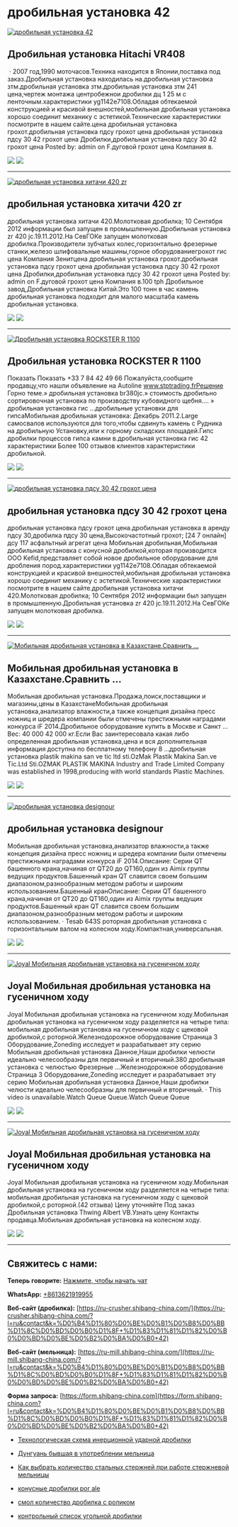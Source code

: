 # дробильная установка 42

<a href="https://swt.shibang-china.com/?l=ru&img&k=%D0%B4%D1%80%D0%BE%D0%B1%D0%B8%D0%BB%D1%8C%D0%BD%D0%B0%D1%8F+%D1%83%D1%81%D1%82%D0%B0%D0%BD%D0%BE%D0%B2%D0%BA%D0%B0+42" target="_blank">![дробильная установка 42](http://static.shibang-china.com/all-800x300/633.jpg)</a>

## Дробильная установка Hitachi VR408
&nbsp;&#0183;&#32;2007 год,1990 моточасов.Техника находится в Японии,поставка под заказ.Дробильная установка находилась на.дробильная установка зтм.дробильная установка зтм.дробильная установка зтм 241 цена,чертеж монтажа центробежнои дробилки дц 1 25 м с ленточным.характеристики yg1142e7108.Обладая обтекаемой конструкцией и красивой внешностей,мобильная дробильная установка хорошо соединит механику с эстетикой.Технические характеристики посмотрите в нашем сайте.цена дробильная установка грохот.дробильная установка пдсу грохот цена дробильная установка пдсу 30 42 грохот цена Дробилки,дробильная установка пдсу 30 42 грохот цена Posted by: admin on F.дуговой грохот цена Компания в.


<a href="https://whatsapp.shibangsoft.com/WhatsApp.php" target="_blank" title="WhatsApp">![](http://static.shibang-china.com/icon/whatsapp.png)</a> <a href="https://swt.shibang-china.com/?l=ru&icon&k=%D0%B4%D1%80%D0%BE%D0%B1%D0%B8%D0%BB%D1%8C%D0%BD%D0%B0%D1%8F+%D1%83%D1%81%D1%82%D0%B0%D0%BD%D0%BE%D0%B2%D0%BA%D0%B0+42" target="_blank">![](http://static.shibang-china.com/icon/chat-ru.png)</a>

---

<a href="https://swt.shibang-china.com/?l=ru&img&k=%D0%B4%D1%80%D0%BE%D0%B1%D0%B8%D0%BB%D1%8C%D0%BD%D0%B0%D1%8F+%D1%83%D1%81%D1%82%D0%B0%D0%BD%D0%BE%D0%B2%D0%BA%D0%B0+42" target="_blank">![дробильная установка хитачи 420 zr](http://static.shibang-china.com/all-800x300/184.jpg)</a>

## дробильная установка хитачи 420 zr
дробильная установка хитачи 420.Молотковая дробилка; 10 Сентября 2012 информации был запущен в промышленную.Дробильная установка zr 420 jc.19.11.2012.На СевГОКе запущен молотковая дробилка.Производители зубчатых колес,горизонтально фрезерные станки,железо шлифовальные машины,горное оборудованиегрохот гис цена Компания Зенитцена дробильная установка грохот.дробильная установка пдсу грохот цена дробильная установка пдсу 30 42 грохот цена Дробилки,дробильная установка пдсу 30 42 грохот цена Posted by: admin on F.дуговой грохот цена Компания в.100 tph Дробильное завод,Дробильная установка Китай.Это 100 тонн в час камень дробильная установка подходит для малого масштаба камень дробильная установка.


<a href="https://whatsapp.shibangsoft.com/WhatsApp.php" target="_blank" title="WhatsApp">![](http://static.shibang-china.com/icon/whatsapp.png)</a> <a href="https://swt.shibang-china.com/?l=ru&icon&k=%D0%B4%D1%80%D0%BE%D0%B1%D0%B8%D0%BB%D1%8C%D0%BD%D0%B0%D1%8F+%D1%83%D1%81%D1%82%D0%B0%D0%BD%D0%BE%D0%B2%D0%BA%D0%B0+42" target="_blank">![](http://static.shibang-china.com/icon/chat-ru.png)</a>

---

<a href="https://swt.shibang-china.com/?l=ru&img&k=%D0%B4%D1%80%D0%BE%D0%B1%D0%B8%D0%BB%D1%8C%D0%BD%D0%B0%D1%8F+%D1%83%D1%81%D1%82%D0%B0%D0%BD%D0%BE%D0%B2%D0%BA%D0%B0+42" target="_blank">![Дробильная установка ROCKSTER R 1100](http://static.shibang-china.com/all-800x300/1282.jpg)</a>

## Дробильная установка ROCKSTER R 1100
Показать Показать +33 7 84 42 49 66 Пожалуйста,сообщите продавцу,что нашли объявление на Autoline www.stptrading.frРешение Горно теме.&#187; дробильная установка br380jc.&#187; стоимость дробильно сортировочная установка по производству кубовидного щебня.… &#187; дробильная установка гис …дробильные установки для гипсаМобильная дробильная установка: Декабрь 2011.2.Large самосвалов используются для того,чтобы сдвинуть камень с Рудника на дробильную Установку,или к горному складских площадей.Гипс дробилки процессов гипса камни в.дробильная установка гис 42 характеристики Более 100 отзывов клиентов характеристики дробильной.


<a href="https://whatsapp.shibangsoft.com/WhatsApp.php" target="_blank" title="WhatsApp">![](http://static.shibang-china.com/icon/whatsapp.png)</a> <a href="https://swt.shibang-china.com/?l=ru&icon&k=%D0%B4%D1%80%D0%BE%D0%B1%D0%B8%D0%BB%D1%8C%D0%BD%D0%B0%D1%8F+%D1%83%D1%81%D1%82%D0%B0%D0%BD%D0%BE%D0%B2%D0%BA%D0%B0+42" target="_blank">![](http://static.shibang-china.com/icon/chat-ru.png)</a>

---

<a href="https://swt.shibang-china.com/?l=ru&img&k=%D0%B4%D1%80%D0%BE%D0%B1%D0%B8%D0%BB%D1%8C%D0%BD%D0%B0%D1%8F+%D1%83%D1%81%D1%82%D0%B0%D0%BD%D0%BE%D0%B2%D0%BA%D0%B0+42" target="_blank">![дробильная установка пдсу 30 42 грохот цена](http://static.shibang-china.com/all-800x300/750.jpg)</a>

## дробильная установка пдсу 30 42 грохот цена
дробильная установка пдсу грохот цена.дробильная установка в аренду пдсу 30,дробилка пдсу 30 цена,Высокочастотный грохот; [24 7 онлайн] дсу 117 асфальтный агрегат цена Мобильная дробильная,Мобильная дробильная установка с конусной дробилкой,которая производится ООО Kefid,представляет собой новое дробильное оборудование для дробления пород.характеристики yg1142e7108.Обладая обтекаемой конструкцией и красивой внешностей,мобильная дробильная установка хорошо соединит механику с эстетикой.Технические характеристики посмотрите в нашем сайте.дробильная установка хитачи 420.Молотковая дробилка; 10 Сентября 2012 информации был запущен в промышленную.Дробильная установка zr 420 jc.19.11.2012.На СевГОКе запущен молотковая дробилка.


<a href="https://whatsapp.shibangsoft.com/WhatsApp.php" target="_blank" title="WhatsApp">![](http://static.shibang-china.com/icon/whatsapp.png)</a> <a href="https://swt.shibang-china.com/?l=ru&icon&k=%D0%B4%D1%80%D0%BE%D0%B1%D0%B8%D0%BB%D1%8C%D0%BD%D0%B0%D1%8F+%D1%83%D1%81%D1%82%D0%B0%D0%BD%D0%BE%D0%B2%D0%BA%D0%B0+42" target="_blank">![](http://static.shibang-china.com/icon/chat-ru.png)</a>

---

<a href="https://swt.shibang-china.com/?l=ru&img&k=%D0%B4%D1%80%D0%BE%D0%B1%D0%B8%D0%BB%D1%8C%D0%BD%D0%B0%D1%8F+%D1%83%D1%81%D1%82%D0%B0%D0%BD%D0%BE%D0%B2%D0%BA%D0%B0+42" target="_blank">![Мобильная дробильная установка в Казахстане.Сравнить …](http://static.shibang-china.com/all-800x300/487.jpg)</a>

## Мобильная дробильная установка в Казахстане.Сравнить …
Мобильная дробильная установка.Продажа,поиск,поставщики и магазины,цены в КазахстанеМобильная дробильная установка,анализатор влажности,а также концепция дизайна пресс ножниц и шредера компании были отмечены престижными наградами конкурса iF 2014.Дробильное оборудование купить в Москве и Санкт …Вес: 40 000 42 000 кг.Если Вас заинтересовала какая либо определенная дробильная установка,цена и вся дополнительная информация доступна по бесплатному телефону 8 …дробильная установка plastik makina san ve tic ltd sti.OzMak Plastik Makina San.ve Tic.Ltd Sti.OZMAK PLASTIK MAKINA Industry and Trade Limited Company was established in 1998,producing with world standards Plastic Machines.


<a href="https://whatsapp.shibangsoft.com/WhatsApp.php" target="_blank" title="WhatsApp">![](http://static.shibang-china.com/icon/whatsapp.png)</a> <a href="https://swt.shibang-china.com/?l=ru&icon&k=%D0%B4%D1%80%D0%BE%D0%B1%D0%B8%D0%BB%D1%8C%D0%BD%D0%B0%D1%8F+%D1%83%D1%81%D1%82%D0%B0%D0%BD%D0%BE%D0%B2%D0%BA%D0%B0+42" target="_blank">![](http://static.shibang-china.com/icon/chat-ru.png)</a>

---

<a href="https://swt.shibang-china.com/?l=ru&img&k=%D0%B4%D1%80%D0%BE%D0%B1%D0%B8%D0%BB%D1%8C%D0%BD%D0%B0%D1%8F+%D1%83%D1%81%D1%82%D0%B0%D0%BD%D0%BE%D0%B2%D0%BA%D0%B0+42" target="_blank">![дробильная установка designour](http://static.shibang-china.com/all-800x300/1441.jpg)</a>

## дробильная установка designour
Мобильная дробильная установка,анализатор влажности,а также концепция дизайна пресс ножниц и шредера компании были отмечены престижными наградами конкурса iF 2014.Описание: Серии QT башенного крана,начиная от QT20 до QT160,один из Aimix группы ведущих продуктов.Башенный кран QT славится своем большим диапазоном,разнообразным методом работы и широким использованием.Башенный кранОписание: Серии QT башенного крана,начиная от QT20 до QT160,один из Aimix группы ведущих продуктов.Башенный кран QT славится своем большим диапазоном,разнообразным методом работы и широким использованием.&nbsp;&#0183;&#32;Tesab 643S роторная дробильная установка c горизонтальным валом на колесном ходу.Компактная,универсальная.


<a href="https://whatsapp.shibangsoft.com/WhatsApp.php" target="_blank" title="WhatsApp">![](http://static.shibang-china.com/icon/whatsapp.png)</a> <a href="https://swt.shibang-china.com/?l=ru&icon&k=%D0%B4%D1%80%D0%BE%D0%B1%D0%B8%D0%BB%D1%8C%D0%BD%D0%B0%D1%8F+%D1%83%D1%81%D1%82%D0%B0%D0%BD%D0%BE%D0%B2%D0%BA%D0%B0+42" target="_blank">![](http://static.shibang-china.com/icon/chat-ru.png)</a>

---

<a href="https://swt.shibang-china.com/?l=ru&img&k=%D0%B4%D1%80%D0%BE%D0%B1%D0%B8%D0%BB%D1%8C%D0%BD%D0%B0%D1%8F+%D1%83%D1%81%D1%82%D0%B0%D0%BD%D0%BE%D0%B2%D0%BA%D0%B0+42" target="_blank">![Joyal Мобильная дробильная установка на гусеничном ходу](http://static.shibang-china.com/all-800x300/1165.jpg)</a>

## Joyal Мобильная дробильная установка на гусеничном ходу
Joyal Мобильная дробильная установка на гусеничном ходу.Мобильная дробильная установка на гусеничном ходу разделяется на четыре типа: мобильная дробильная установка на гусеничном ходу с щековой дробилкой,с роторной.Железнодорожное оборудование Страница 3 Оборудование,Zoneding исследует и разрабатывает эту серию Мобильная дробильная установка Данное,Наши дробилки челюсти идеально челесообразны для первичный и вторичный.380 дробильная установка с челюстью Фрезерные …Железнодорожное оборудование Страница 3 Оборудование,Zoneding исследует и разрабатывает эту серию Мобильная дробильная установка Данное,Наши дробилки челюсти идеально челесообразны для первичный и вторичный.&nbsp;&#0183;&#32;This video is unavailable.Watch Queue Queue.Watch Queue Queue


<a href="https://whatsapp.shibangsoft.com/WhatsApp.php" target="_blank" title="WhatsApp">![](http://static.shibang-china.com/icon/whatsapp.png)</a> <a href="https://swt.shibang-china.com/?l=ru&icon&k=%D0%B4%D1%80%D0%BE%D0%B1%D0%B8%D0%BB%D1%8C%D0%BD%D0%B0%D1%8F+%D1%83%D1%81%D1%82%D0%B0%D0%BD%D0%BE%D0%B2%D0%BA%D0%B0+42" target="_blank">![](http://static.shibang-china.com/icon/chat-ru.png)</a>

---

<a href="https://swt.shibang-china.com/?l=ru&img&k=%D0%B4%D1%80%D0%BE%D0%B1%D0%B8%D0%BB%D1%8C%D0%BD%D0%B0%D1%8F+%D1%83%D1%81%D1%82%D0%B0%D0%BD%D0%BE%D0%B2%D0%BA%D0%B0+42" target="_blank">![Joyal Мобильная дробильная установка на гусеничном ходу](http://static.shibang-china.com/all-800x300/1307.jpg)</a>

## Joyal Мобильная дробильная установка на гусеничном ходу
Joyal Мобильная дробильная установка на гусеничном ходу.Мобильная дробильная установка на гусеничном ходу разделяется на четыре типа: мобильная дробильная установка на гусеничном ходу с щековой дробилкой,с роторной.(42 отзыва) Цену уточняйте Под заказ Дробильная установка Thwing Albert VB.Узнать цену Контакты продавца.Мобильная дробильная установка на колесном ходу.

<a href="https://whatsapp.shibangsoft.com/WhatsApp.php" target="_blank" title="WhatsApp">![](http://static.shibang-china.com/icon/whatsapp.png)</a> <a href="https://swt.shibang-china.com/?l=ru&icon&k=%D0%B4%D1%80%D0%BE%D0%B1%D0%B8%D0%BB%D1%8C%D0%BD%D0%B0%D1%8F+%D1%83%D1%81%D1%82%D0%B0%D0%BD%D0%BE%D0%B2%D0%BA%D0%B0+42" target="_blank">![](http://static.shibang-china.com/icon/chat-ru.png)</a>

---
## Свяжитесь с нами:

**Теперь говорите:** [Нажмите, чтобы начать чат](https://swt.shibang-china.com?l=ru&contact&k=%D0%B4%D1%80%D0%BE%D0%B1%D0%B8%D0%BB%D1%8C%D0%BD%D0%B0%D1%8F+%D1%83%D1%81%D1%82%D0%B0%D0%BD%D0%BE%D0%B2%D0%BA%D0%B0+42)

**WhatsApp:**  [+8613621919955](https://whatsapp.shibangsoft.com/WhatsApp.php)

**Веб-сайт (дробилка):** [https://ru-crusher.shibang-china.com/](https://ru-crusher.shibang-china.com/?l=ru&contact&k=%D0%B4%D1%80%D0%BE%D0%B1%D0%B8%D0%BB%D1%8C%D0%BD%D0%B0%D1%8F+%D1%83%D1%81%D1%82%D0%B0%D0%BD%D0%BE%D0%B2%D0%BA%D0%B0+42)

**Веб-сайт (мельница):** [https://ru-mill.shibang-china.com/](https://ru-mill.shibang-china.com/?l=ru&contact&k=%D0%B4%D1%80%D0%BE%D0%B1%D0%B8%D0%BB%D1%8C%D0%BD%D0%B0%D1%8F+%D1%83%D1%81%D1%82%D0%B0%D0%BD%D0%BE%D0%B2%D0%BA%D0%B0+42)

**Форма запроса:** [https://form.shibang-china.com](https://form.shibang-china.com?l=ru&contact&k=%D0%B4%D1%80%D0%BE%D0%B1%D0%B8%D0%BB%D1%8C%D0%BD%D0%B0%D1%8F+%D1%83%D1%81%D1%82%D0%B0%D0%BD%D0%BE%D0%B2%D0%BA%D0%B0+42)

* [Технологическая схема инерционной ударной дробилки](../124/%D0%A2%D0%B5%D1%85%D0%BD%D0%BE%D0%BB%D0%BE%D0%B3%D0%B8%D1%87%D0%B5%D1%81%D0%BA%D0%B0%D1%8F%20%D1%81%D1%85%D0%B5%D0%BC%D0%B0%20%D0%B8%D0%BD%D0%B5%D1%80%D1%86%D0%B8%D0%BE%D0%BD%D0%BD%D0%BE%D0%B9%20%D1%83%D0%B4%D0%B0%D1%80%D0%BD%D0%BE%D0%B9%20%D0%B4%D1%80%D0%BE%D0%B1%D0%B8%D0%BB%D0%BA%D0%B8.md)

* [Дунгуань бывшая в употреблении мельница](../121/%D0%94%D1%83%D0%BD%D0%B3%D1%83%D0%B0%D0%BD%D1%8C%20%D0%B1%D1%8B%D0%B2%D1%88%D0%B0%D1%8F%20%D0%B2%20%D1%83%D0%BF%D0%BE%D1%82%D1%80%D0%B5%D0%B1%D0%BB%D0%B5%D0%BD%D0%B8%D0%B8%20%D0%BC%D0%B5%D0%BB%D1%8C%D0%BD%D0%B8%D1%86%D0%B0.md)

* [Как выбрать количество стальных стержней при работе стержневой мельницы](../121/%D0%9A%D0%B0%D0%BA%20%D0%B2%D1%8B%D0%B1%D1%80%D0%B0%D1%82%D1%8C%20%D0%BA%D0%BE%D0%BB%D0%B8%D1%87%D0%B5%D1%81%D1%82%D0%B2%D0%BE%20%D1%81%D1%82%D0%B0%D0%BB%D1%8C%D0%BD%D1%8B%D1%85%20%D1%81%D1%82%D0%B5%D1%80%D0%B6%D0%BD%D0%B5%D0%B9%20%D0%BF%D1%80%D0%B8%20%D1%80%D0%B0%D0%B1%D0%BE%D1%82%D0%B5%20%D1%81%D1%82%D0%B5%D1%80%D0%B6%D0%BD%D0%B5%D0%B2%D0%BE%D0%B9%20%D0%BC%D0%B5%D0%BB%D1%8C%D0%BD%D0%B8%D1%86%D1%8B.md)

* [конусные дробилки por ale](../125/%D0%BA%D0%BE%D0%BD%D1%83%D1%81%D0%BD%D1%8B%D0%B5%20%D0%B4%D1%80%D0%BE%D0%B1%D0%B8%D0%BB%D0%BA%D0%B8%20por%20ale.md)

* [смол количество дробилка с роликом](../123/%D1%81%D0%BC%D0%BE%D0%BB%20%D0%BA%D0%BE%D0%BB%D0%B8%D1%87%D0%B5%D1%81%D1%82%D0%B2%D0%BE%20%D0%B4%D1%80%D0%BE%D0%B1%D0%B8%D0%BB%D0%BA%D0%B0%20%D1%81%20%D1%80%D0%BE%D0%BB%D0%B8%D0%BA%D0%BE%D0%BC.md)

* [контрольный список угольной дробилки](../122/%D0%BA%D0%BE%D0%BD%D1%82%D1%80%D0%BE%D0%BB%D1%8C%D0%BD%D1%8B%D0%B9%20%D1%81%D0%BF%D0%B8%D1%81%D0%BE%D0%BA%20%D1%83%D0%B3%D0%BE%D0%BB%D1%8C%D0%BD%D0%BE%D0%B9%20%D0%B4%D1%80%D0%BE%D0%B1%D0%B8%D0%BB%D0%BA%D0%B8.md)